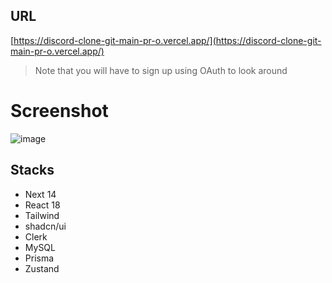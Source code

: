 
## URL
[https://discord-clone-git-main-pr-o.vercel.app/](https://discord-clone-git-main-pr-o.vercel.app/)
> Note that you will have to sign up using OAuth to look around

# Screenshot
![image](https://github.com/pr-o/discord-clone/assets/83917784/c86d015f-c5a0-4069-9fe3-1c36e445ed1f)

## Stacks

- Next 14
- React 18
- Tailwind
- shadcn/ui
- Clerk
- MySQL
- Prisma
- Zustand


